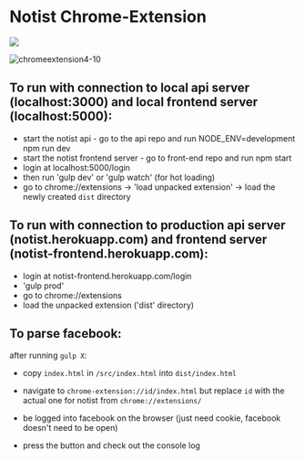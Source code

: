 # Notist Chrome-Extension
![](https://circleci.com/gh/Notist/browser-extension.svg?style=shield&circle-token=4cd817732842cf4b33de7affe2fc62e1505e02eb)

![chromeextension4-10](https://cloud.githubusercontent.com/assets/6070087/24935775/18af2d52-1ef2-11e7-9a4b-43be02ce99be.png)

## To run with connection to local api server (localhost:3000) and local frontend server (localhost:5000):
* start the notist api - go to the api repo and run NODE_ENV=development npm run dev
* start the notist frontend server - go to front-end repo and run npm start
* login at localhost:5000/login
* then run 'gulp dev' or 'gulp watch' (for hot loading)
* go to chrome://extensions -> 'load unpacked extension' -> load the newly created `dist` directory

## To run with connection to production api server (notist.herokuapp.com) and frontend server (notist-frontend.herokuapp.com):
* login at notist-frontend.herokuapp.com/login
* 'gulp prod'
* go to chrome://extensions
* load the unpacked extension ('dist' directory)


## To parse facebook:

after running `gulp X`:

- copy `index.html` in `/src/index.html` into `dist/index.html`

- navigate to `chrome-extension://id/index.html` but replace `id` with the actual one for notist from `chrome://extensions/`

- be logged into facebook on the browser (just need cookie, facebook doesn't need to be open)

- press the button and check out the console log
